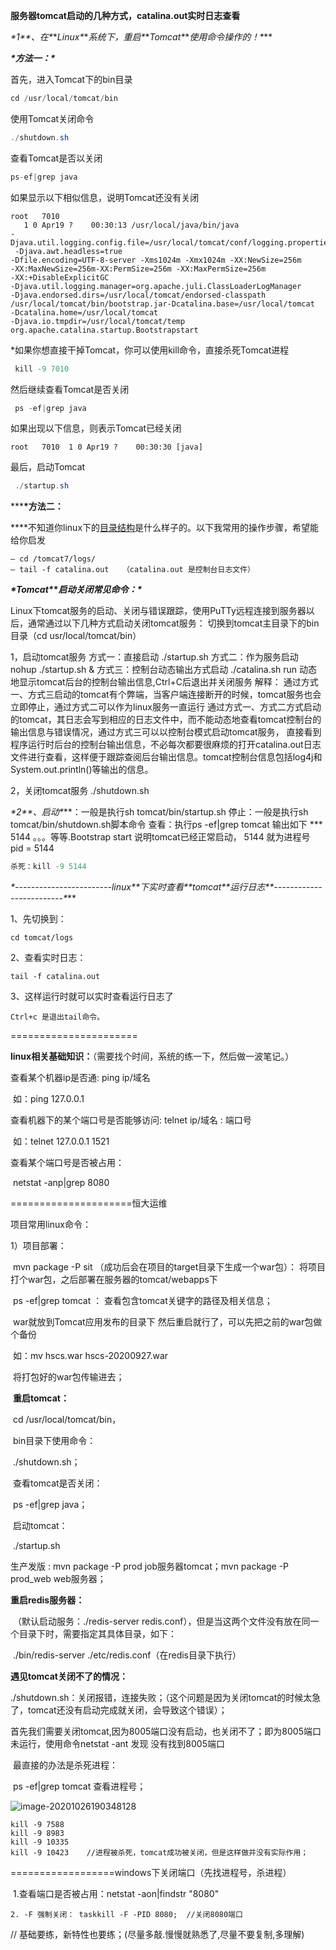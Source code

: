 **服务器tomcat启动的几种方式，catalina.out实时日志查看**

 

***\*1\**\**、在\**\**Linux\**\**系统下，重启\**\**Tomcat\**\**使用命令操作的！\****



 ***\*方法一：\****

首先，进入Tomcat下的bin目录

```java
cd /usr/local/tomcat/bin
```

使用Tomcat关闭命令

```java
./shutdown.sh
```

查看Tomcat是否以关闭

```java
ps-ef|grep java
```

如果显示以下相似信息，说明Tomcat还没有关闭

```
root   7010
   1 0 Apr19 ?    00:30:13 /usr/local/java/bin/java
-Djava.util.logging.config.file=/usr/local/tomcat/conf/logging.properties
 -Djava.awt.headless=true
-Dfile.encoding=UTF-8-server -Xms1024m -Xmx1024m -XX:NewSize=256m
-XX:MaxNewSize=256m-XX:PermSize=256m -XX:MaxPermSize=256m
-XX:+DisableExplicitGC
-Djava.util.logging.manager=org.apache.juli.ClassLoaderLogManager
-Djava.endorsed.dirs=/usr/local/tomcat/endorsed-classpath
/usr/local/tomcat/bin/bootstrap.jar-Dcatalina.base=/usr/local/tomcat
-Dcatalina.home=/usr/local/tomcat
-Djava.io.tmpdir=/usr/local/tomcat/temp
org.apache.catalina.startup.Bootstrapstart
```

*如果你想直接干掉Tomcat，你可以使用kill命令，直接杀死Tomcat进程

```java
 kill -9 7010
```

然后继续查看Tomcat是否关闭

```java
 ps -ef|grep java
```

如果出现以下信息，则表示Tomcat已经关闭

```
root   7010  1 0 Apr19 ?    00:30:30 [java]
```

最后，启动Tomcat

```java
 ./startup.sh
```



*****\*方法二：**

\****不知道你linux下的[目录结构](https://www.baidu.com/s?wd=目录结构&tn=44039180_cpr&fenlei=mv6quAkxTZn0IZRqIHckPjm4nH00T1d9mWuWnWFhm1bsPWcznA7W0ZwV5Hcvrjm3rH6sPfKWUMw85HfYnjn4nH6sgvPsT6K1TL0qnfK1TL0z5HD0IgF_5y9YIZ0lQzqlpA-bmyt8mh7GuZR8mvqVQL7dugPYpyq8Q1csrHDYPHRkPs)是什么样子的。以下我常用的操作步骤，希望能给你启发

```
— cd /tomcat7/logs/   
— tail -f catalina.out   （catalina.out 是控制台日志文件）
```

***\*Tomcat\**\**启动关闭常见命令：\****


Linux下tomcat服务的启动、关闭与错误跟踪，使用PuTTy远程连接到服务器以后，通常通过以下几种方式启动关闭tomcat服务：
切换到tomcat主目录下的bin目录（cd usr/local/tomcat/bin）

1，启动tomcat服务
方式一：直接启动 ./startup.sh
方式二：作为服务启动 nohup ./startup.sh &
方式三：控制台动态输出方式启动 ./catalina.sh run 动态地显示tomcat后台的控制台输出信息,Ctrl+C后退出并关闭服务
解释：
通过方式一、方式三启动的tomcat有个弊端，当客户端连接断开的时候，tomcat服务也会立即停止，通过方式二可以作为linux服务一直运行
通过方式一、方式二方式启动的tomcat，其日志会写到相应的日志文件中，而不能动态地查看tomcat控制台的输出信息与错误情况，通过方式三可以以控制台模式启动tomcat服务，
直接看到程序运行时后台的控制台输出信息，不必每次都要很麻烦的打开catalina.out日志文件进行查看，这样便于跟踪查阅后台输出信息。tomcat控制台信息包括log4j和System.out.println()等输出的信息。

2，关闭tomcat服务
./shutdown.sh

***\*2\**\**、启动\****：一般是执行sh tomcat/bin/startup.sh 停止：一般是执行sh tomcat/bin/shutdown.sh脚本命令 查看：执行ps -ef|grep tomcat 输出如下 *** 5144 。。。等等.Bootstrap start 说明tomcat已经正常启动， 5144 就为进程号 pid = 5144



```java
杀死：kill -9 5144
```

***\*------------------------linux\**\**下实时查看\**\**tomcat\**\**运行日志\**\**-------------------------\****

1、先切换到：

```
cd tomcat/logs
```

2、查看实时日志：

```
tail -f catalina.out
```

3、这样运行时就可以实时查看运行日志了

```
Ctrl+c 是退出tail命令。
```

======================

**linux相关基础知识：**（需要找个时间，系统的练一下，然后做一波笔记。）

查看某个机器ip是否通:   ping ip/域名  

​		如：ping 127.0.0.1

查看机器下的某个端口号是否能够访问:  telnet ip/域名 : 端口号    

​		如：telnet 127.0.0.1 1521

查看某个端口号是否被占用：

​	netstat -anp|grep 8080



=====================恒大运维

项目常用linux命令：

1）项目部署：

​	mvn package -P sit （成功后会在项目的target目录下生成一个war包）： 将项目打个war包，之后部署在服务器的tomcat/webapps下

​	ps -ef|grep tomcat ： 查看包含tomcat关键字的路径及相关信息；

​	war就放到Tomcat应用发布的目录下 然后重启就行了，可以先把之前的war包做个备份

​			如：mv hscs.war hscs-20200927.war

​					将打包好的war包传输进去；

​	**重启tomcat：**

​				cd /usr/local/tomcat/bin，

​		bin目录下使用命令：

​				./shutdown.sh；

​		查看tomcat是否关闭：

​				ps -ef|grep java；

​		启动tomcat：

​				./startup.sh 



生产发版 : mvn package -P prod  job服务器tomcat；mvn package -P prod_web     web服务器；



**重启redis服务器：**

​		（默认启动服务：./redis-server   redis.conf），但是当这两个文件没有放在同一个目录下时，需要指定其具体目录，如下：

​		./bin/redis-server ./etc/redis.conf（在redis目录下执行）

**遇见tomcat关闭不了的情况：**

​	./shutdown.sh：关闭报错，连接失败；（这个问题是因为关闭tomcat的时候太急了，tomcat还没有启动完成就关闭，会导致这个错误）；

​	首先我们需要关闭tomcat,因为8005端口没有启动，也关闭不了；即为8005端口未运行，使用命令netstat -ant 发现 没有找到8005端口

​	最直接的办法是杀死进程：

​		ps -ef|grep tomcat    查看进程号；

![image-20201026190348128](C:\Users\HP\AppData\Roaming\Typora\typora-user-images\image-20201026190348128.png)

	kill -9 7588
	kill -9 8983
	kill -9 10335
	kill -9 10423    //进程被杀死，tomcat成功被关闭，但是这样做并没有实际作用；



==================windows下关闭端口（先找进程号，杀进程）

​	1.查看端口是否被占用：netstat -aon|findstr "8080" 

 	2. -F 强制关闭： taskkill -F -PID 8080;  //关闭8080端口 





//  基础要练，新特性也要练；(尽量多敲.慢慢就熟悉了,尽量不要复制,多理解)
